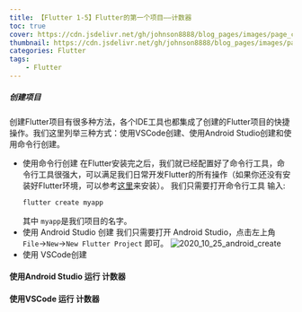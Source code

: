 ```yaml
---
title: 【Flutter 1-5】Flutter的第一个项目——计数器
toc: true
cover: https://cdn.jsdelivr.net/gh/johnson8888/blog_pages/images/page_conver_flutter_blue.jpeg
thumbnail: https://cdn.jsdelivr.net/gh/johnson8888/blog_pages/images/page_conver_flutter_blue.jpeg
categories: Flutter
tags:
    - Flutter
---
```


##### **创建项目**
创建Flutter项目有很多种方法，各个IDE工具也都集成了创建的Flutter项目的快捷操作。我们这里列举三种方式：使用VSCode创建、使用Android Studio创建和使用命令行创建。
<!--more-->
- 使用命令行创建
在Flutter安装完之后，我们就已经配置好了命令行工具，命令行工具很强大，可以满足我们日常开发Flutter的所有操作（如果你还没有安装好Flutter环境，可以参考[这里](http://fulade.me/2020/09/28/windows-install-flutter/)来安装）。
我们只需要打开命令行工具 输入:
    ``` bash
    flutter create myapp
    ```
    其中 `myapp`是我们项目的名字。
- 使用 Android Studio 创建
我们只需要打开 Android Studio，点击左上角 `File`->`New`->`New Flutter Project` 即可。
![2020_10_25_android_create](https://cdn.jsdelivr.net/gh/Johnson8888/blog_pages/images/2020_10_25_android_create.png)
- 使用 VSCode创建


#### 使用Android Studio 运行 计数器


#### 使用VSCode 运行 计数器